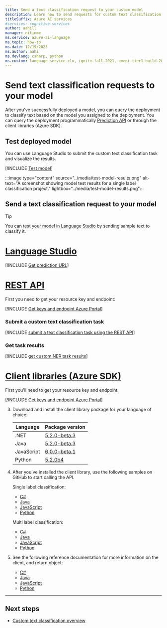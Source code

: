 ```yaml
---
title: Send a text classification request to your custom model
description: Learn how to send requests for custom text classification.
titleSuffix: Azure AI services
#services: cognitive-services
author: aahill
manager: nitinme
ms.service: azure-ai-language
ms.topic: how-to
ms.date: 12/19/2023
ms.author: aahi
ms.devlang: csharp, python
ms.custom: language-service-clu, ignite-fall-2021, event-tier1-build-2022
---
```


# Send text classification requests to your model

After you've successfully deployed a model, you can query the deployment to classify text based on the model you assigned to the deployment.
You can query the deployment programmatically [Prediction API](https://aka.ms/ct-runtime-api) or through the client libraries (Azure SDK). 

## Test deployed model

You can use Language Studio to submit the custom text classification task and visualize the results. 

[!INCLUDE [Test model](../../includes/custom/language-studio/test-model.md)]


:::image type="content" source="../media/test-model-results.png" alt-text="A screenshot showing model test results for a single label classification project." lightbox="../media/test-model-results.png":::


## Send a text classification request to your model

> [!TIP]
> You can [test your model in Language Studio](../quickstart.md?pivots=language-studio#test-your-model) by sending sample text to classify it.

# [Language Studio](#tab/language-studio)

[!INCLUDE [Get prediction URL](../../includes/custom/language-studio/get-prediction-url.md)]


# [REST API](#tab/rest-api)

First you need to get your resource key and endpoint:

[!INCLUDE [Get keys and endpoint Azure Portal](../../includes/key-endpoint-page-azure-portal.md)]



### Submit a custom text classification task

[!INCLUDE [submit a text classification task using the REST API](../includes/rest-api/submit-task.md)]


### Get task results

[!INCLUDE [get custom NER task results](../includes/rest-api/get-results.md)]

# [Client libraries (Azure SDK)](#tab/client-libraries)

First you'll need to get your resource key and endpoint:

[!INCLUDE [Get keys and endpoint Azure Portal](../includes/get-keys-endpoint-azure.md)]

3. Download and install the client library package for your language of choice:
    
    |Language  |Package version  |
    |---------|---------|
    |.NET     | [5.2.0-beta.3](https://www.nuget.org/packages/Azure.AI.TextAnalytics/5.2.0-beta.3)        |
    |Java     | [5.2.0-beta.3](https://mvnrepository.com/artifact/com.azure/azure-ai-textanalytics/5.2.0-beta.3)        |
    |JavaScript     |  [6.0.0-beta.1](https://www.npmjs.com/package/@azure/ai-text-analytics/v/6.0.0-beta.1)       |
    |Python     | [5.2.0b4](https://pypi.org/project/azure-ai-textanalytics/5.2.0b4/)         |
    
4. After you've installed the client library, use the following samples on GitHub to start calling the API.
    
    Single label classification:
    * [C#](https://github.com/Azure/azure-sdk-for-net/blob/main/sdk/textanalytics/Azure.AI.TextAnalytics/samples/Sample9_SingleLabelClassify.md)
    * [Java](https://github.com/Azure/azure-sdk-for-java/blob/main/sdk/textanalytics/azure-ai-textanalytics/src/samples/java/com/azure/ai/textanalytics/lro/SingleLabelClassifyDocument.java)
    * [JavaScript](https://github.com/Azure/azure-sdk-for-js/blob/%40azure/ai-text-analytics_6.0.0-beta.1/sdk/textanalytics/ai-text-analytics/samples/v5/javascript/customText.js)
    * [Python](https://github.com/Azure/azure-sdk-for-python/blob/main/sdk/textanalytics/azure-ai-textanalytics/samples/sample_single_label_classify.py)
    
    Multi label classification:
    * [C#](https://github.com/Azure/azure-sdk-for-net/blob/main/sdk/textanalytics/Azure.AI.TextAnalytics/samples/Sample10_MultiLabelClassify.md)
    * [Java](https://github.com/Azure/azure-sdk-for-java/blob/main/sdk/textanalytics/azure-ai-textanalytics/src/samples/java/com/azure/ai/textanalytics/lro/MultiLabelClassifyDocument.java)
    * [JavaScript](https://github.com/Azure/azure-sdk-for-js/blob/%40azure/ai-text-analytics_6.0.0-beta.1/sdk/textanalytics/ai-text-analytics/samples/v5/javascript/customText.js)
    * [Python](https://github.com/Azure/azure-sdk-for-python/blob/main/sdk/textanalytics/azure-ai-textanalytics/samples/sample_multi_label_classify.py)

5. See the following reference documentation for more information on the client, and return object:
    
    * [C#](/dotnet/api/azure.ai.textanalytics?view=azure-dotnet-preview&preserve-view=true)
    * [Java](/java/api/overview/azure/ai-textanalytics-readme?view=azure-java-preview&preserve-view=true)
    * [JavaScript](/javascript/api/overview/azure/ai-text-analytics-readme?view=azure-node-preview&preserve-view=true)
    * [Python](/python/api/azure-ai-textanalytics/azure.ai.textanalytics?view=azure-python-preview&preserve-view=true)
---

## Next steps

* [Custom text classification overview](../overview.md)
